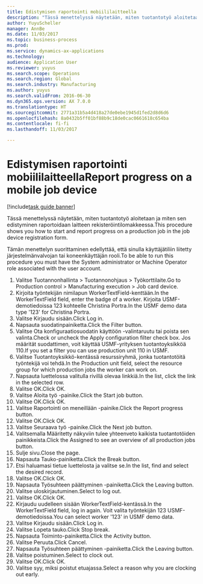 ```yaml
--- 
title: Edistymisen raportointi mobiililaitteella
description: "Tässä menettelyssä näytetään, miten tuotantotyö aloitetaan ja miten sen edistyminen raportoidaan laitteen rekisteröintilomakkeessa."
author: YuyuScheller
manager: AnnBe
ms.date: 11/03/2017
ms.topic: business-process
ms.prod: 
ms.service: dynamics-ax-applications
ms.technology: 
audience: Application User
ms.reviewer: yuyus
ms.search.scope: Operations
ms.search.region: Global
ms.search.industry: Manufacturing
ms.author: yuyus
ms.search.validFrom: 2016-06-30
ms.dyn365.ops.version: AX 7.0.0
ms.translationtype: HT
ms.sourcegitcommit: 2771a31b5a4d418a27de0ebe1945d1fed2d8d6d6
ms.openlocfilehash: 8a0432b5ff01bf88b9c18de0cac0661618c654ba
ms.contentlocale: fi-fi
ms.lasthandoff: 11/03/2017

---
```

# <a name="report-progress-on-a-mobile-job-device"></a><span data-ttu-id="1265d-103">Edistymisen raportointi mobiililaitteella</span><span class="sxs-lookup"><span data-stu-id="1265d-103">Report progress on a mobile job device</span></span>

[!include[task guide banner](../../includes/task-guide-banner.md)]

<span data-ttu-id="1265d-104">Tässä menettelyssä näytetään, miten tuotantotyö aloitetaan ja miten sen edistyminen raportoidaan laitteen rekisteröintilomakkeessa.</span><span class="sxs-lookup"><span data-stu-id="1265d-104">This procedure shows you how to start and report progress on a production job in the job device registration form.</span></span>



<span data-ttu-id="1265d-105">Tämän menettelyn suorittaminen edellyttää, että sinulla käyttäjätiliin liitetty järjestelmänvalvojan tai koneenkäyttäjän rooli.</span><span class="sxs-lookup"><span data-stu-id="1265d-105">To be able to run this procedure you must have the System administrator or Machine Operator role associated with the user account.</span></span>

1. <span data-ttu-id="1265d-106">Valitse Tuotannonhallinta > Tuotannonohjaus > Työkorttilaite.</span><span class="sxs-lookup"><span data-stu-id="1265d-106">Go to Production control > Manufacturing execution > Job card device.</span></span>
2. <span data-ttu-id="1265d-107">Kirjoita työntekijän nimilapun WorkerTextField-kenttään.</span><span class="sxs-lookup"><span data-stu-id="1265d-107">In the WorkerTextField field, enter the badge of a worker.</span></span> <span data-ttu-id="1265d-108">Kirjoita USMF-demotiedoissa 123 kohteelle Christina Portra.</span><span class="sxs-lookup"><span data-stu-id="1265d-108">In the USMF demo data type '123' for Christina Portra.</span></span>
3. <span data-ttu-id="1265d-109">Valitse Kirjaudu sisään.</span><span class="sxs-lookup"><span data-stu-id="1265d-109">Click Log in.</span></span>
4. <span data-ttu-id="1265d-110">Napsauta suodatinpainiketta.</span><span class="sxs-lookup"><span data-stu-id="1265d-110">Click the Filter button.</span></span>
5. <span data-ttu-id="1265d-111">Valitse Ota konfiguraatiosuodatin käyttöön -valintaruutu tai poista sen valinta.</span><span class="sxs-lookup"><span data-stu-id="1265d-111">Check or uncheck the Apply configuration filter check box.</span></span> <span data-ttu-id="1265d-112">Jos määrität suodattimen, voit käyttää USMF-yrityksen tuotantoyksikköä 110.</span><span class="sxs-lookup"><span data-stu-id="1265d-112">If you set a filter you can use production unit 110 in USMF.</span></span>
6. <span data-ttu-id="1265d-113">Valitse Tuotantoyksikkö-kentässä resurssiryhmä, jonka tuotantotöitä työntekijä voi tehdä.</span><span class="sxs-lookup"><span data-stu-id="1265d-113">In the Production unit field, select the resource group for which production jobs the worker can work on.</span></span>
7. <span data-ttu-id="1265d-114">Napsauta luettelossa valitulla rivillä olevaa linkkiä.</span><span class="sxs-lookup"><span data-stu-id="1265d-114">In the list, click the link in the selected row.</span></span>
8. <span data-ttu-id="1265d-115">Valitse OK.</span><span class="sxs-lookup"><span data-stu-id="1265d-115">Click OK.</span></span>
9. <span data-ttu-id="1265d-116">Valitse Aloita työ -painike.</span><span class="sxs-lookup"><span data-stu-id="1265d-116">Click the Start job button.</span></span>
10. <span data-ttu-id="1265d-117">Valitse OK.</span><span class="sxs-lookup"><span data-stu-id="1265d-117">Click OK.</span></span>
11. <span data-ttu-id="1265d-118">Valitse Raportointi on meneillään -painike.</span><span class="sxs-lookup"><span data-stu-id="1265d-118">Click the Report progress button.</span></span>
12. <span data-ttu-id="1265d-119">Valitse OK.</span><span class="sxs-lookup"><span data-stu-id="1265d-119">Click OK.</span></span>
13. <span data-ttu-id="1265d-120">Valitse Seuraava työ -painike.</span><span class="sxs-lookup"><span data-stu-id="1265d-120">Click the Next job button.</span></span>
14. <span data-ttu-id="1265d-121">Valitsemalla Määritetty näkyviin tulee yhteenveto kaikista tuotantotöiden painikkeista.</span><span class="sxs-lookup"><span data-stu-id="1265d-121">Click the Assigned to see an overview of all production jobs button.</span></span>
15. <span data-ttu-id="1265d-122">Sulje sivu.</span><span class="sxs-lookup"><span data-stu-id="1265d-122">Close the page.</span></span>
16. <span data-ttu-id="1265d-123">Napsauta Tauko-painiketta.</span><span class="sxs-lookup"><span data-stu-id="1265d-123">Click the Break button.</span></span>
17. <span data-ttu-id="1265d-124">Etsi haluamasi tietue luettelosta ja valitse se.</span><span class="sxs-lookup"><span data-stu-id="1265d-124">In the list, find and select the desired record.</span></span>
18. <span data-ttu-id="1265d-125">Valitse OK.</span><span class="sxs-lookup"><span data-stu-id="1265d-125">Click OK.</span></span>
19. <span data-ttu-id="1265d-126">Napsauta Työsuhteen päättyminen -painiketta.</span><span class="sxs-lookup"><span data-stu-id="1265d-126">Click the Leaving button.</span></span>
20. <span data-ttu-id="1265d-127">Valitse uloskirjautuminen.</span><span class="sxs-lookup"><span data-stu-id="1265d-127">Select to log out.</span></span>
21. <span data-ttu-id="1265d-128">Valitse OK.</span><span class="sxs-lookup"><span data-stu-id="1265d-128">Click OK.</span></span>
22. <span data-ttu-id="1265d-129">Kirjaudu uudelleen sisään WorkerTextField-kentässä.</span><span class="sxs-lookup"><span data-stu-id="1265d-129">In the WorkerTextField field, log in again.</span></span> <span data-ttu-id="1265d-130">Voit valita työntekijän 123 USMF-demotiedoissa.</span><span class="sxs-lookup"><span data-stu-id="1265d-130">You can select worker '123' in USMF demo data.</span></span>
23. <span data-ttu-id="1265d-131">Valitse Kirjaudu sisään.</span><span class="sxs-lookup"><span data-stu-id="1265d-131">Click Log in.</span></span>
24. <span data-ttu-id="1265d-132">Valitse Lopeta tauko.</span><span class="sxs-lookup"><span data-stu-id="1265d-132">Click Stop break.</span></span>
25. <span data-ttu-id="1265d-133">Napsauta Toiminto-painiketta.</span><span class="sxs-lookup"><span data-stu-id="1265d-133">Click the Activity button.</span></span>
26. <span data-ttu-id="1265d-134">Valitse Peruuta.</span><span class="sxs-lookup"><span data-stu-id="1265d-134">Click Cancel.</span></span>
27. <span data-ttu-id="1265d-135">Napsauta Työsuhteen päättyminen -painiketta.</span><span class="sxs-lookup"><span data-stu-id="1265d-135">Click the Leaving button.</span></span>
28. <span data-ttu-id="1265d-136">Valitse poistuminen.</span><span class="sxs-lookup"><span data-stu-id="1265d-136">Select to clock out.</span></span>
29. <span data-ttu-id="1265d-137">Valitse OK.</span><span class="sxs-lookup"><span data-stu-id="1265d-137">Click OK.</span></span>
30. <span data-ttu-id="1265d-138">Valitse syy, miksi poistut etuajassa.</span><span class="sxs-lookup"><span data-stu-id="1265d-138">Select a reason why you are clocking out early.</span></span>


